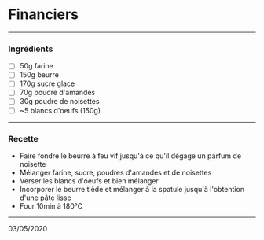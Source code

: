 # Financiers

---

### Ingrédients

- [ ] 50g farine
- [ ] 150g beurre
- [ ] 170g sucre glace
- [ ] 70g poudre d'amandes
- [ ] 30g poudre de noisettes
- [ ] ~5 blancs d'oeufs (150g)

---

### Recette

- Faire fondre le beurre à feu vif jusqu'à ce qu'il dégage un parfum de noisette
- Mélanger farine, sucre, poudres d'amandes et de noisettes
- Verser les blancs d'oeufs et bien mélanger
- Incorporer le beurre tiède et mélanger à la spatule jusqu'à l'obtention d'une pâte lisse
- Four 10min à 180°C

---

03/05/2020
